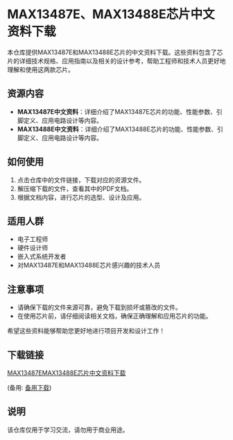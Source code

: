 # MAX13487E、MAX13488E芯片中文资料下载

本仓库提供MAX13487E和MAX13488E芯片的中文资料下载。这些资料包含了芯片的详细技术规格、应用指南以及相关的设计参考，帮助工程师和技术人员更好地理解和使用这两款芯片。

## 资源内容

- **MAX13487E中文资料**：详细介绍了MAX13487E芯片的功能、性能参数、引脚定义、应用电路设计等内容。
- **MAX13488E中文资料**：详细介绍了MAX13488E芯片的功能、性能参数、引脚定义、应用电路设计等内容。

## 如何使用

1. 点击仓库中的文件链接，下载对应的资源文件。
2. 解压缩下载的文件，查看其中的PDF文档。
3. 根据文档内容，进行芯片的选型、设计及应用。

## 适用人群

- 电子工程师
- 硬件设计师
- 嵌入式系统开发者
- 对MAX13487E和MAX13488E芯片感兴趣的技术人员

## 注意事项

- 请确保下载的文件来源可靠，避免下载到损坏或篡改的文件。
- 在使用芯片前，请仔细阅读相关文档，确保正确理解和应用芯片的功能。

希望这些资料能够帮助您更好地进行项目开发和设计工作！

## 下载链接
[MAX13487EMAX13488E芯片中文资料下载](https://pan.quark.cn/s/b3ff84a6c0a5) 

(备用: [备用下载](https://pan.baidu.com/s/1gjBwgkeaW7REG-FWQ7nzeg?pwd=qzi1))

## 说明

该仓库仅用于学习交流，请勿用于商业用途。
